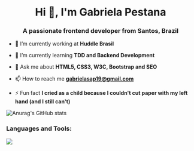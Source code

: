 <h1 align="center">Hi 👋, I'm Gabriela Pestana</h1>
<h3 align="center">A passionate frontend developer from Santos, Brazil</h3>

- 🔭 I’m currently working at **Huddle Brasil**

- 🌱 I’m currently learning **TDD and Backend Development**

<!--- 👯 I’m looking to collaborate on **soon**

- 🤝 I’m looking for help with **soon**

- 👨‍💻 All of my projects are available at [soon](soon)

- 📝 I regularly write articles on [soon](soon)-->

- 💬 Ask me about **HTML5, CSS3, W3C, Bootstrap and SEO**

- 📫 How to reach me **gabrielasap19@gmail.com**

 <!--- 📄 Know about my experiences[soon](soon)-->

- ⚡ Fun fact **I cried as a child because I couldn't cut paper with my left hand (and I still can't)**

<!--<h3 align="left">Connect with me:</h3>
<p align="left">
</p>-->

![Anurag's GitHub stats](https://github-readme-stats.vercel.app/api?username=gabrielasap&show_icons=true&bg_color=00000000)
    
<h3 align="left">Languages and Tools:</h3>
<p>
  <a href="https://skillicons.dev">
    <img src="https://skillicons.dev/icons?i=git,javascript,typescript,vuejs,react,styledcomponents,ubuntu" />
  </a>
</p>


<!--
**GabrielaSAP/GabrielaSAP** is a ✨ _special_ ✨ repository because its `README.md` (this file) appears on your GitHub profile.

Here are some ideas to get you started:

- 🔭 I’m currently working on ...
- 🌱 I’m currently learning ...
- 👯 I’m looking to collaborate on ...
- 🤔 I’m looking for help with ...
- 💬 Ask me about ...
- 📫 How to reach me: ...
- 😄 Pronouns: ...
- ⚡ Fun fact: ...
-->
